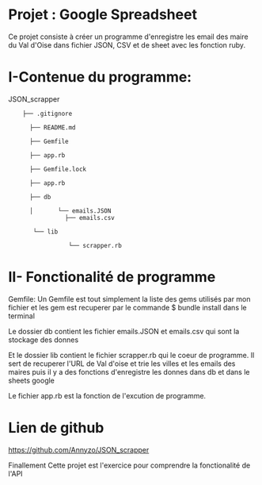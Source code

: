 # Projet : Google Spreadsheet
Ce projet consiste à créer un programme d'enregistre les email des maire du Val d'Oise dans fichier JSON, CSV et de sheet avec les fonction ruby.

# I-Contenue du programme:


JSON_scrapper

        ├── .gitignore

          ├── README.md

          ├── Gemfile

          ├── app.rb

          ├── Gemfile.lock

          ├── app.rb

          ├── db

          │       └── emails.JSON
                    ├── emails.csv

           └── lib    

                     └── scrapper.rb
                     
# II- Fonctionalité de programme

Gemfile: Un Gemfile est tout simplement la liste des gems utilisés par mon fichier et les gem est recuperer par le commande $ bundle install dans le terminal

Le dossier db contient les fichier emails.JSON et emails.csv qui sont la stockage des donnes

Et le dossier lib contient le fichier scrapper.rb qui le coeur de programme. Il sert de recuperer l'URL de Val d'oise et trie les villes et les emails des maires puis il y a des fonctions d'enregistre les donnes dans db et dans le sheets google

Le fichier app.rb est la fonction de l'excution de programme.

# Lien de github 

https://github.com/Annyzo/JSON_scrapper

Finallement Cette projet est l'exercice pour comprendre la fonctionalité de l'API


